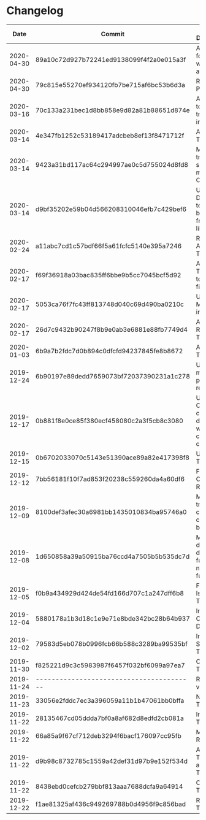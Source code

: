 # Changelog

| Date | Commit | Short Description | Breaking Changes? |
| ---- | --------- | ----------------- | ----------------- |
| 2020-04-30 | 89a10c72d927b72241ed9138099f4f2a0e015a3f | Add tests for windows and mac | No |
| 2020-04-30 | 79c815e55270ef934120fb7be715af6bc53b6d3a | Re-enable Python 3.6 | No |
| 2020-03-16 | 70c133a231bec1d8bb858e9d82a81b88651d874e | Add option to shuffle transforms in compose | No |
| 2020-03-14 | 4e347fb1252c53189417adcbeb8ef13f8471712f | Add 3.8 Tests | No |
| 2020-03-14 | 9423a31bd117ac64c294997ae0c5d755024d8fd8 | Make transform sequence mutable in Compose | No |
| 2020-03-14 | d9bf35202e59b04d566208310046efb7c429bef6 | Update DataLoader to work better with frameworks like ignite| No |
| 2020-02-24 | a11abc7cd1c57bdf66f5a61fcfc5140e395a7246 | Refactor Affine Transforms | Yes |
| 2020-02-17 | f69f36918a03bac835ff6bbe9b5cc7045bcf5d92 | Add Transforms to pop and filter keys | No |
| 2020-02-17 | 5053ca76f7fc43ff813748d040c69d490ba0210c | Use ModuleList in Compose | No |
| 2020-02-17 | 26d7c9432b90247f8b9e0ab3e6881e88fb7749d4 | Add Resizing Transform | No |
| 2020-01-03 | 6b9a7b2fdc7d0b894c0dfcfd94237845fe8b8672 | Affine Trafos | No|
| 2019-12-24 | 6b90197e89dedd7659073bf72037390231a1c278 | Use shared memory for progressive resizing | No |
| 2019-12-17 | 0b881f8e0ce85f380ecf458080c2a3f5cb8c3080 | User-Controllable call dispatch within the compose class | No |
| 2019-12-15 | 0b6702033070c5143e51390ace89a82e417398f8 | Utility Transforms | No |
| 2019-12-12 | 7bb56181f10f7ad853f20238c559260da4a60df6 | First Complete Readme | No |
| 2019-12-09 | 8100def3afec30a6981bb1435010834ba95746a0 | Make transform call changeable by user | No |
| 2019-12-08 | 1d650858a39a50915ba76ccd4a7505b5b535dc7d | Move from delira dataset functions to native torch functions | No |
| 2019-12-05 | f0b9a434929d424de54fd166d707c1a247dff6b8 | First PR and Issue Template | No |
| 2019-12-04 | 5880178a1b3d18c1e9e71e8bde342bc28b64b937 | Introduce Custom Dataloader | No |
| 2019-12-02 | 79583d5eb078b0996fcb66b588c3289ba99535bf | Introduce Spatial Transforms | No |
| 2019-11-30 | f825221d9c3c5983987f6457f032bf6099a97ea7 | Compose Transforms | No |
| 2019-11-24 | ---------------------------------------- | Release v.0.0.1 | -- |
| 2019-11-23 | 33056e2fddc7ec3a396059a11b1b47061bb0bffa | Noise Transforms | No |
| 2019-11-22 | 28135467cd05ddda7bf0a8af682d8edfd2cb081a | Intensity Transforms | No |
| 2019-11-22 | 66a85a9f67cf712deb3294f6bacf176097cc95fb | Mirror and Rot90 | No |
| 2019-11-22 | d9b98c8732785c1559a42def31d97b9e152f534d | Abstract Transform and Format Transforms | No |
| 2019-11-22 | 8438ebd0cefcb279bbf813aaa7688dcfa9a64914 | OneHot Transforms | No |
| 2019-12-22 | f1ae81325af436c949269788b0d4956f9c856bad | Rot Transform | No |
